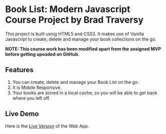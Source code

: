 # Book List: Modern Javascript Course Project by Brad Traversy

This project is built using HTML5 and CSS3. It makes use of Vanilla Javascript to create, delete and manage your book collections on the go.

**NOTE: This course work has been modified apart from the assigned MVP before getting upoaded on GitHub.**

## Features

1. You can create, delete and manage your Book List on the go.
2. It is Mobile Responsive.
3. Your books are stored in a local cache, so you will be able to get back where you left off.

## Live Demo

Here is the [Live Version](https://techcatchers.github.io/Book-List/) of the Web App.